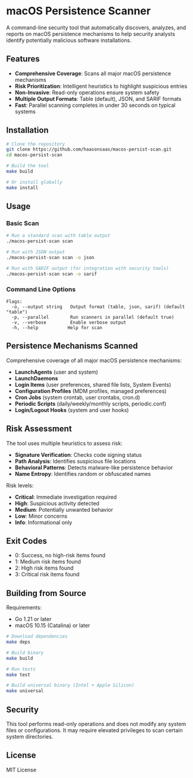 # macOS Persistence Scanner

A command-line security tool that automatically discovers, analyzes, and reports on macOS persistence mechanisms to help security analysts identify potentially malicious software installations.

## Features

- **Comprehensive Coverage**: Scans all major macOS persistence mechanisms
- **Risk Prioritization**: Intelligent heuristics to highlight suspicious entries
- **Non-Invasive**: Read-only operations ensure system safety
- **Multiple Output Formats**: Table (default), JSON, and SARIF formats
- **Fast**: Parallel scanning completes in under 30 seconds on typical systems

## Installation

```bash
# Clone the repository
git clone https://github.com/haasonsaas/macos-persist-scan.git
cd macos-persist-scan

# Build the tool
make build

# Or install globally
make install
```

## Usage

### Basic Scan
```bash
# Run a standard scan with table output
./macos-persist-scan scan

# Run with JSON output
./macos-persist-scan scan -o json

# Run with SARIF output (for integration with security tools)
./macos-persist-scan scan -o sarif
```

### Command Line Options
```
Flags:
  -o, --output string   Output format (table, json, sarif) (default "table")
  -p, --parallel        Run scanners in parallel (default true)
  -v, --verbose         Enable verbose output
  -h, --help           Help for scan
```

## Persistence Mechanisms Scanned

Comprehensive coverage of all major macOS persistence mechanisms:
- **LaunchAgents** (user and system)
- **LaunchDaemons**
- **Login Items** (user preferences, shared file lists, System Events)
- **Configuration Profiles** (MDM profiles, managed preferences)
- **Cron Jobs** (system crontab, user crontabs, cron.d)
- **Periodic Scripts** (daily/weekly/monthly scripts, periodic.conf)
- **Login/Logout Hooks** (system and user hooks)

## Risk Assessment

The tool uses multiple heuristics to assess risk:

- **Signature Verification**: Checks code signing status
- **Path Analysis**: Identifies suspicious file locations
- **Behavioral Patterns**: Detects malware-like persistence behavior
- **Name Entropy**: Identifies random or obfuscated names

Risk levels:
- **Critical**: Immediate investigation required
- **High**: Suspicious activity detected
- **Medium**: Potentially unwanted behavior
- **Low**: Minor concerns
- **Info**: Informational only

## Exit Codes

- 0: Success, no high-risk items found
- 1: Medium risk items found
- 2: High risk items found
- 3: Critical risk items found

## Building from Source

Requirements:
- Go 1.21 or later
- macOS 10.15 (Catalina) or later

```bash
# Download dependencies
make deps

# Build binary
make build

# Run tests
make test

# Build universal binary (Intel + Apple Silicon)
make universal
```

## Security

This tool performs read-only operations and does not modify any system files or configurations. It may require elevated privileges to scan certain system directories.

## License

MIT License